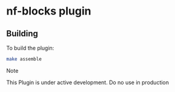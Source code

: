 # nf-blocks plugin

## Building

To build the plugin:
```bash
make assemble
```

> [!NOTE]
> This Plugin is under active development. Do no use in production
> 

